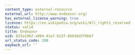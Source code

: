 ```yaml
---
content_type: external-resource
external_url: http://www.endeavor.org/
has_external_license_warning: true
license: https://en.wikipedia.org/wiki/All_rights_reserved
status: valid
title: Endeavor
uid: b25a1962-a004-41a7-b12f-6b628d3f8bbf
url_status_code: 200
wayback_url: ''
---
```

